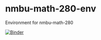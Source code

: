 # nmbu-math-280-env
Environment for nmbu-math-280

[![Binder](https://mybinder.org/badge_logo.svg)](https://mybinder.org/v2/gh/bogfjellmo/nmbu-math280-env/master?urlpath=git-pull?repo=https://github.com/bogfjellmo/nmbu-math280)
